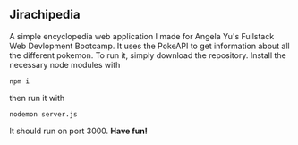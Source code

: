 ## Jirachipedia
A simple encyclopedia web application I made for Angela Yu's Fullstack Web Devlopment Bootcamp. It uses the PokeAPI to get information about all the different pokemon. To run it, simply download the repository. Install the
necessary node modules with
```
npm i
```
then run it with 
```
nodemon server.js
```
It should run on port 3000. **Have fun!**
